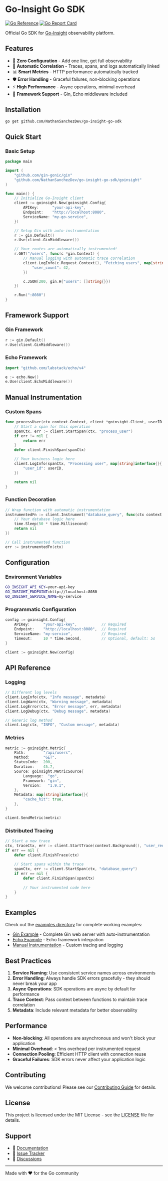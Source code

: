 # Go-Insight Go SDK

[![Go Reference](https://pkg.go.dev/badge/github.com/NathanSanchezDev/go-insight-go-sdk.svg)](https://pkg.go.dev/github.com/NathanSanchezDev/go-insight-go-sdk)
[![Go Report Card](https://goreportcard.com/badge/github.com/NathanSanchezDev/go-insight-go-sdk)](https://goreportcard.com/report/github.com/NathanSanchezDev/go-insight-go-sdk)

Official Go SDK for [Go-Insight](https://github.com/NathanSanchezDev/go-insight) observability platform.

## Features

- 🚀 **Zero Configuration** - Add one line, get full observability
- 🔗 **Automatic Correlation** - Traces, spans, and logs automatically linked  
- 📊 **Smart Metrics** - HTTP performance automatically tracked
- 🛡️ **Error Handling** - Graceful failures, non-blocking operations
- ⚡ **High Performance** - Async operations, minimal overhead
- 🎯 **Framework Support** - Gin, Echo middleware included

## Installation

```bash
go get github.com/NathanSanchezDev/go-insight-go-sdk
```

## Quick Start

### Basic Setup

```go
package main

import (
    "github.com/gin-gonic/gin"
    "github.com/NathanSanchezDev/go-insight-go-sdk/goinsight"
)

func main() {
    // Initialize Go-Insight client
    client := goinsight.New(goinsight.Config{
        APIKey:      "your-api-key",
        Endpoint:    "http://localhost:8080",
        ServiceName: "my-go-service",
    })

    // Setup Gin with auto-instrumentation
    r := gin.Default()
    r.Use(client.GinMiddleware())

    // Your routes are automatically instrumented!
    r.GET("/users", func(c *gin.Context) {
        // Manual logging with automatic trace correlation
        client.LogInfo(c.Request.Context(), "Fetching users", map[string]interface{}{
            "user_count": 42,
        })

        c.JSON(200, gin.H{"users": []string{}})
    })

    r.Run(":8080")
}
```

## Framework Support

### Gin Framework

```go
r := gin.Default()
r.Use(client.GinMiddleware())
```

### Echo Framework

```go
import "github.com/labstack/echo/v4"

e := echo.New()
e.Use(client.EchoMiddleware())
```

## Manual Instrumentation

### Custom Spans

```go
func processUser(ctx context.Context, client *goinsight.Client, userID string) error {
    // Start a span for this operation
    spanCtx, err := client.StartSpan(ctx, "process_user")
    if err != nil {
        return err
    }
    defer client.FinishSpan(spanCtx)

    // Your business logic here
    client.LogInfo(spanCtx, "Processing user", map[string]interface{}{
        "user_id": userID,
    })

    return nil
}
```

### Function Decoration

```go
// Wrap function with automatic instrumentation
instrumentedFn := client.Instrument("database_query", func(ctx context.Context) error {
    // Your database logic here
    time.Sleep(50 * time.Millisecond)
    return nil
})

// Call instrumented function
err := instrumentedFn(ctx)
```

## Configuration

### Environment Variables

```bash
GO_INSIGHT_API_KEY=your-api-key
GO_INSIGHT_ENDPOINT=http://localhost:8080
GO_INSIGHT_SERVICE_NAME=my-service
```

### Programmatic Configuration

```go
config := goinsight.Config{
    APIKey:      "your-api-key",           // Required
    Endpoint:    "http://localhost:8080",  // Required
    ServiceName: "my-service",             // Required
    Timeout:     10 * time.Second,         // Optional, default: 5s
}

client := goinsight.New(config)
```

## API Reference

### Logging

```go
// Different log levels
client.LogInfo(ctx, "Info message", metadata)
client.LogWarn(ctx, "Warning message", metadata)
client.LogError(ctx, "Error message", err, metadata)
client.LogDebug(ctx, "Debug message", metadata)

// Generic log method
client.Log(ctx, "INFO", "Custom message", metadata)
```

### Metrics

```go
metric := goinsight.Metric{
    Path:        "/api/users",
    Method:      "GET",
    StatusCode:  200,
    Duration:    45.7,
    Source: goinsight.MetricSource{
        Language:  "go",
        Framework: "gin",
        Version:   "1.9.1",
    },
    Metadata: map[string]interface{}{
        "cache_hit": true,
    },
}

client.SendMetric(metric)
```

### Distributed Tracing

```go
// Start a new trace
ctx, traceCtx, err := client.StartTrace(context.Background(), "user_request")
if err == nil {
    defer client.FinishTrace(ctx)
    
    // Start spans within the trace
    spanCtx, err := client.StartSpan(ctx, "database_query")
    if err == nil {
        defer client.FinishSpan(spanCtx)
        
        // Your instrumented code here
    }
}
```

## Examples

Check out the [examples directory](examples/) for complete working examples:

- [Gin Example](examples/gin-example/) - Complete Gin web server with auto-instrumentation
- [Echo Example](examples/echo-example/) - Echo framework integration
- [Manual Instrumentation](examples/manual-instrumentation/) - Custom tracing and logging

## Best Practices

1. **Service Naming**: Use consistent service names across environments
2. **Error Handling**: Always handle SDK errors gracefully - they should never break your app
3. **Async Operations**: SDK operations are async by default for performance
4. **Trace Context**: Pass context between functions to maintain trace correlation
5. **Metadata**: Include relevant metadata for better observability

## Performance

- **Non-blocking**: All operations are asynchronous and won't block your application
- **Minimal Overhead**: < 1ms overhead per instrumented request
- **Connection Pooling**: Efficient HTTP client with connection reuse
- **Graceful Failures**: SDK errors never affect your application logic

## Contributing

We welcome contributions! Please see our [Contributing Guide](CONTRIBUTING.md) for details.

## License

This project is licensed under the MIT License - see the [LICENSE](LICENSE) file for details.

## Support

- 📖 [Documentation](https://github.com/NathanSanchezDev/go-insight/docs)
- 🐛 [Issue Tracker](https://github.com/NathanSanchezDev/go-insight-go-sdk/issues)
- 💬 [Discussions](https://github.com/NathanSanchezDev/go-insight-go-sdk/discussions)

---

Made with ❤️ for the Go community